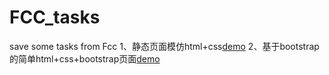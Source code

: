 # FCC_tasks
save some tasks from Fcc
1、静态页面模仿html+css[demo](https://lllorenzo.github.io/FCC_tasks/task2/index.html)
2、基于bootstrap的简单html+css+bootstrap页面[demo](https://lllorenzo.github.io/FCC_tasks/task1/task1.html)
